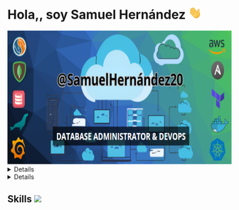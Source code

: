 <h1> Hola,, soy Samuel Hernández <img src="https://raw.githubusercontent.com/ABSphreak/ABSphreak/master/gifs/Hi.gif" width="30px"> </h1>


<img src="images/Presentacion_GitHub.png" width="600" height="300" /> 

<details>
<h2> 🧮 Sobre mí </h2>
</details>

<details>
<h2> 🧮 Contacto </h2>
</details>

<h2> Skills <img src = "https://media2.giphy.com/media/QssGEmpkyEOhBCb7e1/giphy.gif?cid=ecf05e47a0n3gi1bfqntqmob8g9aid1oyj2wr3ds3mg700bl&rid=giphy.gif" width = 32px> </h2>
